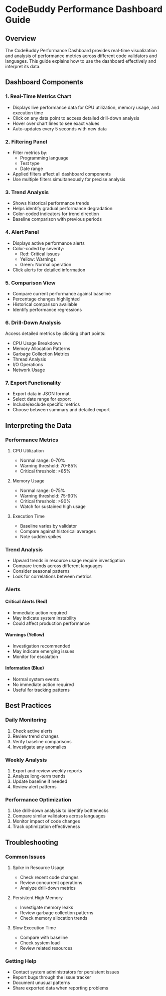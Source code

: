 # CodeBuddy Performance Dashboard Guide

## Overview
The CodeBuddy Performance Dashboard provides real-time visualization and analysis of performance metrics across different code validators and languages. This guide explains how to use the dashboard effectively and interpret its data.

## Dashboard Components

### 1. Real-Time Metrics Chart
- Displays live performance data for CPU utilization, memory usage, and execution time
- Click on any data point to access detailed drill-down analysis
- Hover over chart lines to see exact values
- Auto-updates every 5 seconds with new data

### 2. Filtering Panel
- Filter metrics by:
  - Programming language
  - Test type
  - Date range
- Applied filters affect all dashboard components
- Use multiple filters simultaneously for precise analysis

### 3. Trend Analysis
- Shows historical performance trends
- Helps identify gradual performance degradation
- Color-coded indicators for trend direction
- Baseline comparison with previous periods

### 4. Alert Panel
- Displays active performance alerts
- Color-coded by severity:
  - Red: Critical issues
  - Yellow: Warnings
  - Green: Normal operation
- Click alerts for detailed information

### 5. Comparison View
- Compare current performance against baseline
- Percentage changes highlighted
- Historical comparison available
- Identify performance regressions

### 6. Drill-Down Analysis
Access detailed metrics by clicking chart points:
- CPU Usage Breakdown
- Memory Allocation Patterns
- Garbage Collection Metrics
- Thread Analysis
- I/O Operations
- Network Usage

### 7. Export Functionality
- Export data in JSON format
- Select date range for export
- Include/exclude specific metrics
- Choose between summary and detailed export

## Interpreting the Data

### Performance Metrics
1. CPU Utilization
   - Normal range: 0-70%
   - Warning threshold: 70-85%
   - Critical threshold: >85%

2. Memory Usage
   - Normal range: 0-75%
   - Warning threshold: 75-90%
   - Critical threshold: >90%
   - Watch for sustained high usage

3. Execution Time
   - Baseline varies by validator
   - Compare against historical averages
   - Note sudden spikes

### Trend Analysis
- Upward trends in resource usage require investigation
- Compare trends across different languages
- Consider seasonal patterns
- Look for correlations between metrics

### Alerts
#### Critical Alerts (Red)
- Immediate action required
- May indicate system instability
- Could affect production performance

#### Warnings (Yellow)
- Investigation recommended
- May indicate emerging issues
- Monitor for escalation

#### Information (Blue)
- Normal system events
- No immediate action required
- Useful for tracking patterns

## Best Practices

### Daily Monitoring
1. Check active alerts
2. Review trend changes
3. Verify baseline comparisons
4. Investigate any anomalies

### Weekly Analysis
1. Export and review weekly reports
2. Analyze long-term trends
3. Update baseline if needed
4. Review alert patterns

### Performance Optimization
1. Use drill-down analysis to identify bottlenecks
2. Compare similar validators across languages
3. Monitor impact of code changes
4. Track optimization effectiveness

## Troubleshooting

### Common Issues
1. Spike in Resource Usage
   - Check recent code changes
   - Review concurrent operations
   - Analyze drill-down metrics

2. Persistent High Memory
   - Investigate memory leaks
   - Review garbage collection patterns
   - Check memory allocation trends

3. Slow Execution Time
   - Compare with baseline
   - Check system load
   - Review related resources

### Getting Help
- Contact system administrators for persistent issues
- Report bugs through the issue tracker
- Document unusual patterns
- Share exported data when reporting problems